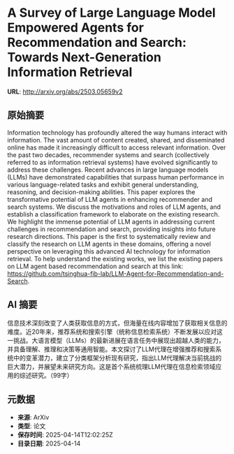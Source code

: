 # A Survey of Large Language Model Empowered Agents for Recommendation and Search: Towards Next-Generation Information Retrieval

**URL**: http://arxiv.org/abs/2503.05659v2

## 原始摘要

Information technology has profoundly altered the way humans interact with
information. The vast amount of content created, shared, and disseminated
online has made it increasingly difficult to access relevant information. Over
the past two decades, recommender systems and search (collectively referred to
as information retrieval systems) have evolved significantly to address these
challenges. Recent advances in large language models (LLMs) have demonstrated
capabilities that surpass human performance in various language-related tasks
and exhibit general understanding, reasoning, and decision-making abilities.
This paper explores the transformative potential of LLM agents in enhancing
recommender and search systems. We discuss the motivations and roles of LLM
agents, and establish a classification framework to elaborate on the existing
research. We highlight the immense potential of LLM agents in addressing
current challenges in recommendation and search, providing insights into future
research directions. This paper is the first to systematically review and
classify the research on LLM agents in these domains, offering a novel
perspective on leveraging this advanced AI technology for information
retrieval. To help understand the existing works, we list the existing papers
on LLM agent based recommendation and search at this link:
https://github.com/tsinghua-fib-lab/LLM-Agent-for-Recommendation-and-Search.


## AI 摘要

信息技术深刻改变了人类获取信息的方式，但海量在线内容增加了获取相关信息的难度。近20年来，推荐系统和搜索引擎（统称信息检索系统）不断发展以应对这一挑战。大语言模型（LLMs）的最新进展在语言任务中展现出超越人类的能力，并具备理解、推理和决策等通用智能。本文探讨了LLM代理在增强推荐和搜索系统中的变革潜力，建立了分类框架分析现有研究，指出LLM代理解决当前挑战的巨大潜力，并展望未来研究方向。这是首个系统梳理LLM代理在信息检索领域应用的综述研究。（99字）

## 元数据

- **来源**: ArXiv
- **类型**: 论文
- **保存时间**: 2025-04-14T12:02:25Z
- **目录日期**: 2025-04-14
